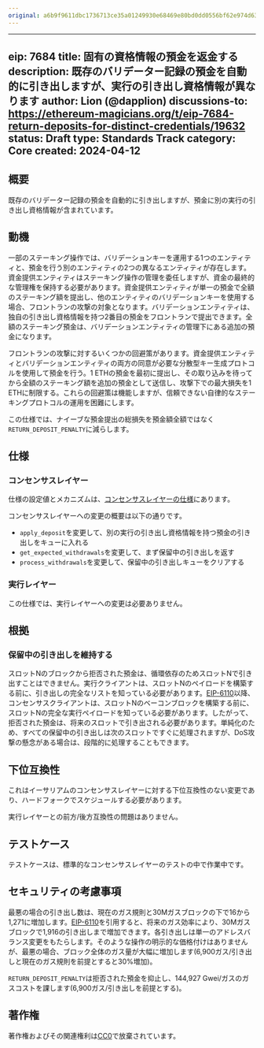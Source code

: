 ```yaml
---
original: a6b9f9611dbc1736713ce35a01249930e68469e80bd0dd0556bf62e974d6391c
---
```


---
eip: 7684
title: 固有の資格情報の預金を返金する
description: 既存のバリデーター記録の預金を自動的に引き出しますが、実行の引き出し資格情報が異なります
author: Lion (@dapplion)
discussions-to: https://ethereum-magicians.org/t/eip-7684-return-deposits-for-distinct-credentials/19632
status: Draft
type: Standards Track
category: Core
created: 2024-04-12
---

## 概要

既存のバリデーター記録の預金を自動的に引き出しますが、預金に別の実行の引き出し資格情報が含まれています。

## 動機

一部のステーキング操作では、バリデーションキーを運用する1つのエンティティと、預金を行う別のエンティティの2つの異なるエンティティが存在します。資金提供エンティティはステーキング操作の管理を委任しますが、資金の最終的な管理権を保持する必要があります。資金提供エンティティが単一の預金で全額のステーキング額を提出し、他のエンティティのバリデーションキーを使用する場合、フロントランの攻撃の対象となります。バリデーションエンティティは、独自の引き出し資格情報を持つ2番目の預金をフロントランで提出できます。全額のステーキング預金は、バリデーションエンティティの管理下にある追加の預金になります。

フロントランの攻撃に対するいくつかの回避策があります。資金提供エンティティとバリデーションエンティティの両方の同意が必要な分散型キー生成プロトコルを使用して預金を行う。1 ETHの預金を最初に提出し、その取り込みを待ってから全額のステーキング額を追加の預金として送信し、攻撃下での最大損失を1 ETHに制限する。これらの回避策は機能しますが、信頼できない自律的なステーキングプロトコルの運用を困難にします。

この仕様では、ナイーブな預金提出の総損失を預金額全額ではなく`RETURN_DEPOSIT_PENALTY`に減らします。

## 仕様

### コンセンサスレイヤー

仕様の設定値とメカニズムは、[コンセンサスレイヤーの仕様](https://github.com/ethereum/consensus-specs/blob/2360756c8c19c0f7b0e91135f5bbcddecdf0a835/specs/_features/eip9999/beacon_chain.md)にあります。

コンセンサスレイヤーへの変更の概要は以下の通りです。

- `apply_deposit`を変更して、別の実行の引き出し資格情報を持つ預金の引き出しをキューに入れる
- `get_expected_withdrawals`を変更して、まず保留中の引き出しを返す
- `process_withdrawals`を変更して、保留中の引き出しキューをクリアする

### 実行レイヤー

この仕様では、実行レイヤーへの変更は必要ありません。

## 根拠

### 保留中の引き出しを維持する

スロットNのブロックから拒否された預金は、循環依存のためスロットNで引き出すことはできません。実行クライアントは、スロットNのペイロードを構築する前に、引き出しの完全なリストを知っている必要があります。[EIP-6110](./eip-6110.md)以降、コンセンサスクライアントは、スロットNのベーコンブロックを構築する前に、スロットNの完全な実行ペイロードを知っている必要があります。したがって、拒否された預金は、将来のスロットで引き出される必要があります。単純化のため、すべての保留中の引き出しは次のスロットですぐに処理されますが、DoS攻撃の懸念がある場合は、段階的に処理することもできます。

## 下位互換性

これはイーサリアムのコンセンサスレイヤーに対する下位互換性のない変更であり、ハードフォークでスケジュールする必要があります。

実行レイヤーとの前方/後方互換性の問題はありません。

## テストケース

テストケースは、標準的なコンセンサスレイヤーのテストの中で作業中です。

## セキュリティの考慮事項

最悪の場合の引き出し数は、現在のガス規則と30Mガスブロックの下で16から1,271に増加します。[EIP-6110](./eip-6110.md)を引用すると、将来のガス効率により、30Mガスブロックで1,916の引き出しまで増加できます。各引き出しは単一のアドレスバランス変更をもたらします。そのような操作の明示的な価格付けはありませんが、最悪の場合、ブロック全体のガス量が大幅に増加します(6,900ガス/引き出しと現在のガス規則を前提とすると30%増加)。

`RETURN_DEPOSIT_PENALTY`は拒否された預金を抑止し、144,927 Gwei/ガスのガスコストを課します(6,900ガス/引き出しを前提とする)。

## 著作権

著作権およびその関連権利は[CC0](../LICENSE.md)で放棄されています。
